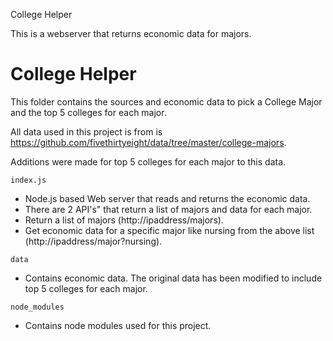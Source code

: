 College Helper

This is a webserver that returns economic data for majors.

# College Helper

This folder contains the sources and economic data to pick a College Major and the top 5 colleges for each major.

All data used in this project is from is https://github.com/fivethirtyeight/data/tree/master/college-majors.

Additions were made for top 5 colleges for each major to this data.

`index.js`
- Node.js based Web server that reads and returns the economic data.
- There are 2 API's" that return a list of majors and data for each major.
- Return a list of majors (http://ipaddress/majors).
- Get economic data for a specific major like nursing from the above list (http://ipaddress/major?nursing).


`data`
- Contains economic data. The original data has been modified to include top 5 colleges for each major.

`node_modules`
- Contains node modules used for this project.
